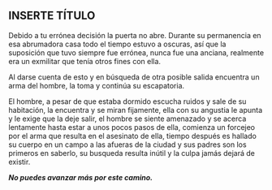
## INSERTE TÍTULO

Debido a tu errónea decisión la puerta no abre. Durante su permanencia en esa abrumadora casa todo el tiempo estuvo a oscuras, así que la suposición que tuvo siempre fue errónea, nunca fue una anciana, realmente era un exmilitar que tenía otros fines con ella. 

Al darse cuenta de esto y en búsqueda de otra posible salida encuentra un arma del hombre, la toma y continúa su escapatoria.

El hombre, a pesar de que estaba dormido escucha ruidos y sale de su habitación, la encuentra y se miran fijamente, ella con su angustia le apunta y le exige que la deje salir, el hombre se siente amenazado y se acerca lentamente hasta estar a unos pocos pasos de ella, comienza un forcejeo por el arma que resulta en el asesinato de ella, tiempo después es hallado su cuerpo en un campo a las afueras de la ciudad y sus padres son los primeros en saberlo, su busqueda resulta inútil y la culpa jamás dejará de existir.


_**No puedes avanzar más por este camino.**_
 
